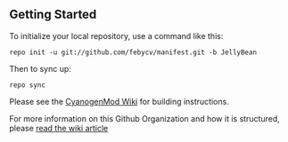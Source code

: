 
Getting Started
---------------

To initialize your local repository, use a command like this:

    repo init -u git://github.com/febycv/manifest.git -b JellyBean

Then to sync up:

    repo sync


Please see the [CyanogenMod Wiki](http://wiki.cyanogenmod.com/) for building instructions.

For more information on this Github Organization and how it is structured, 
please [read the wiki article](http://wiki.cyanogenmod.com/index.php/Github_Organization)
